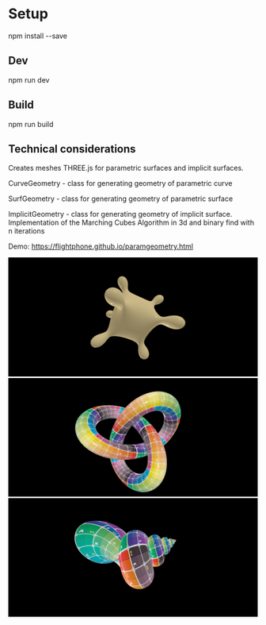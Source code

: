 # Setup

npm install --save

## Dev

npm run dev

## Build

npm run build

## Technical considerations

Creates meshes THREE.js for parametric surfaces and implicit surfaces.

CurveGeometry - class for generating geometry of parametric curve

SurfGeometry - class for generating geometry of parametric surface

ImplicitGeometry - class for generating geometry of implicit surface. Implementation of the Marching Cubes Algorithm in 3d and binary find with n iterations


Demo: https://flightphone.github.io/paramgeometry.html

![Cassinian (implicit)](public/img/cassinian.png)
![Trefoil (curve)](public/img/trefoil.png)
![Shell (surface)](public/img/shell.png)

